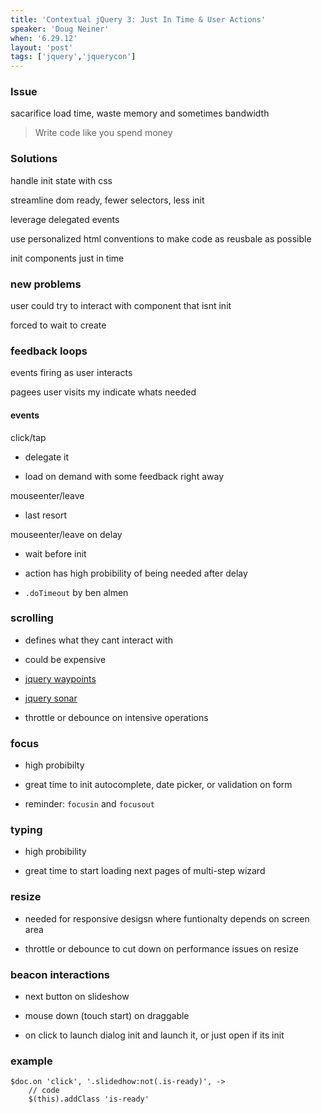 ```yaml
---
title: 'Contextual jQuery 3: Just In Time & User Actions'
speaker: 'Doug Neiner'
when: '6.29.12'
layout: 'post'
tags: ['jquery','jquerycon']
---
```


### Issue

sacarifice load time, waste memory and sometimes bandwidth

> Write code like you spend money

### Solutions

handle init state with css

streamline dom ready, fewer selectors, less init

leverage delegated events

use personalized html conventions to make code as reusbale as possible

init components just in time

### new problems

user could try to interact with component that isnt init

forced to wait to create

### feedback loops

events firing as user interacts

pagees user visits my indicate whats needed

#### events

click/tap

* delegate it

* load on demand with some feedback right away

mouseenter/leave

* last resort

mouseenter/leave on delay

* wait before init

* action has high probibility of being needed after delay

* `.doTimeout` by ben almen

### scrolling

* defines what they cant interact with

* could be expensive

* [jquery waypoints](http://bit.ly/jquerywaypoints)

* [jquery sonar](https://github.com/artzstudio/jQuery-Sonar)

* throttle or debounce on intensive operations

### focus

* high probibilty

* great time to init autocomplete, date picker, or validation on form

* reminder: `focusin` and `focusout`

### typing

* high probibility

* great time to start loading next pages of multi-step wizard

### resize

* needed for responsive desigsn where funtionalty depends on screen area

* throttle or debounce to cut down on performance issues on resize

### beacon interactions

* next button on slideshow

* mouse down (touch start) on draggable

* on click to launch dialog init and launch it, or just open if its init

### example

	$doc.on 'click', '.slidedhow:not(.is-ready)', ->
		// code
		$(this).addClass 'is-ready'






